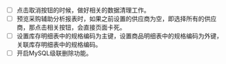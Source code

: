 - [ ] 点击取消按钮的时候，做好相关的数据清理工作。
- [ ] 预览采购辅助分析报表时，如果之前设置的供应商为空，即选择所有的供应商，那点击相关按钮，会直接页面卡死。
- [ ] 设置库存明细表中的规格编码为主键，设置商品明细表中的规格编码为外键，关联库存明细表中的规格编码。
- [ ] 开启MySQL级联删除功能。